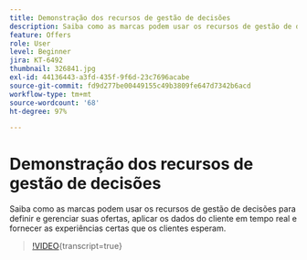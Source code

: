 ```yaml
---
title: Demonstração dos recursos de gestão de decisões
description: Saiba como as marcas podem usar os recursos de gestão de decisões para definir e gerenciar suas ofertas, aplicar os dados do cliente em tempo real e fornecer as experiências certas que os clientes esperam.
feature: Offers
role: User
level: Beginner
jira: KT-6492
thumbnail: 326841.jpg
exl-id: 44136443-a3fd-435f-9f6d-23c7696acabe
source-git-commit: fd9d277be00449155c49b3809fe647d7342b6acd
workflow-type: tm+mt
source-wordcount: '68'
ht-degree: 97%

---
```


# Demonstração dos recursos de gestão de decisões

Saiba como as marcas podem usar os recursos de gestão de decisões para definir e gerenciar suas ofertas, aplicar os dados do cliente em tempo real e fornecer as experiências certas que os clientes esperam.

>[!VIDEO](https://video.tv.adobe.com/v/326841?quality=12&learn=on){transcript=true}
